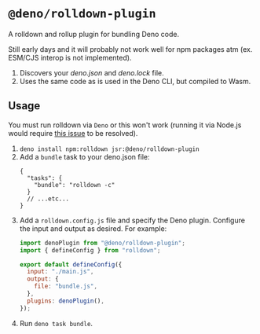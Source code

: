 # `@deno/rolldown-plugin`

A rolldown and rollup plugin for bundling Deno code.

Still early days and it will probably not work well for npm packages atm (ex.
ESM/CJS interop is not implemented).

1. Discovers your _deno.json_ and _deno.lock_ file.
1. Uses the same code as is used in the Deno CLI, but compiled to Wasm.

## Usage

You must run rolldown via `Deno` or this won't work (running it via Node.js
would require [this issue](https://github.com/dsherret/sys_traits/issues/4) to
be resolved).

1. `deno install npm:rolldown jsr:@deno/rolldown-plugin`
1. Add a `bundle` task to your deno.json file:
   ```jsonc
   {
     "tasks": {
       "bundle": "rolldown -c"
     }
     // ...etc...
   }
   ```
1. Add a `rolldown.config.js` file and specify the Deno plugin. Configure the
   input and output as desired. For example:
   ```js
   import denoPlugin from "@deno/rolldown-plugin";
   import { defineConfig } from "rolldown";

   export default defineConfig({
     input: "./main.js",
     output: {
       file: "bundle.js",
     },
     plugins: denoPlugin(),
   });
   ```
1. Run `deno task bundle`.
